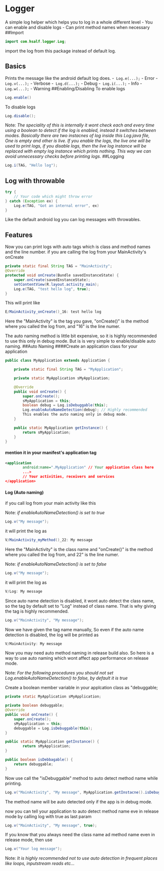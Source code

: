 # Logger
A simple log helper which helps you to log in a whole different level
	- You can enable and disable logs
	- Can print method names when necessary
##Import
```java
import com.hsalf.logger.Log;
```
import the log from this package instead of default log.
## Basics
Prints the message like the android default log does.
	-``` Log.e(...);``` - Error
	-``` Log.v(...);``` - Verbose
	-``` Log.d(...);``` - Debug
	-``` Log.i(...);``` - Info
	-``` Log.w(...);``` - Warning
##Enabling/Disabling
To enable logs
```java
Log.enable()
```
To disable logs
```java
Log.disable();
```
Note: *The speciality of this is internally it wont check each and every time using a boolean to detect if the log is enabled, instead it switches between modes. Basically there are two instacnes of log inside this Log.java file, One is empty and other is live. If you enable the logs, the live one will be used to print logs, if you disable logs, then the live log instance will be replaced with empty log instance which prints nothing. This way we can avoid unnecessary checks before printing logs.*
##Logging
```java
Log.i(TAG, "Hello log");
```
## Log with throwable
```java
try {
	// Your code which might throw error
} catch (Exception ex) {
	Log.e(TAG, "Got an internal error", ex)
}
```
Like the default android log you can log messages with throwables.
## Features
Now you can print logs with auto tags which is class and method names and the line number.
if you are calling the log from your MainActivity's onCreate

```java
private static final String TAG = "MainActivity";
@Override
protected void onCreate(Bundle savedInstanceState) {
    super.onCreate(savedInstanceState);
    setContentView(R.layout.activity_main);
    Log.e(TAG, "test hello log", true);
}
```
This will print like
```groovy
E/MainActivity_onCreate()_16: test hello log
```

Here the "MainActivity" is the tag you gave, "onCreate()" is the method where you called the log from, and "16" is the line numer.

The auto naming method is little bit expensive, so it is highly recommended to use this only in debug mode. But is is very simple to enable/disable auto naming.
##Auto Naming
####Create an application class for your application
```java
public class MyApplication extends Application {

    private static final String TAG = "MyApplication";

    private static MyApplication sMyApplication;

    @Override
    public void onCreate() {
        super.onCreate();
        sMyApplication = this;
        boolean debug = Log.isDebuggable(this);
        Log.enableAutoNameDetection(debug); // Highly recommended
        This enables the auto naming only in debug mode.
    }

    public static MyApplication getInstance() {
        return sMyApplication;
    }
}
```
#### mention it in your manifest's application tag
```xml
<application
        android:name=".MyApplication" // Your application class here
        ...>
		// Your activities, receivers and services
</application>
```

#### Log (Auto naming)
if you call log from your main activity like this

Note: *if enableAutoNameDetection() is set to true*
```java
Log.v("My message");
```
it will print the log as
```groovy
V/MainActivity_myMethod()_22: My message
```
Here the "MainActivity" is the class name and "onCreate()" is the method where you called the log from, and 22" is the line numer.

Note: *if enableAutoNameDetection() is set to false*
```java
Log.v("My message");
```
it will print the log as
```groovy
V/Log: My message
```
Since auto name detection is disabled, it wont auto detect the class name, so the tag by default set to "Log" instead of class name. That is why giving the tag is highly recommended.

```java
Log.v("MainActivity", "My message");
```
Now we have given the tag name manually, So even if the auto name detection is disabled, the log will be printed as
```groovy
V/MainActivity: My message
```
Now you may need auto method naming in release build also.
So here is a way to use auto naming which wont affect app performance on release mode.

Note: *For the following procedures you should not set Log.enableAutoNameDetection() to false, by default it is true*

Create a boolean member variable in your applcation class as "debuggable;

```java
private static MyApplication sMyApplication;

private boolean debuggable;
@Override
public void onCreate() {
    super.onCreate();
    sMyApplication = this;
    debuggable = Log.isDebuggable(this);
}

public static MyApplication getInstance() {
        return sMyApplication;
}

public boolean isDebbagable() {
	return debuggable;
}
```

Now use call the "isDebuggable" method to auto detect method name while printing.

```java
Log.v("MainActivity", "My message", MyApplication.getInstacne().isDebuggalbe());
```

The method name will be auto detected only if the app is in debug mode.

now you can tell your application to auto detect method name eve in release mode by calling log with true as last param
```java
Log.v("MainActivity", "My message", true);
```
If you know that you always need the class name ad method name even in release mode, then use
```java
Log.v("Your log message");
```
Note: *It is highly recommended not to use auto detection in frequent places like loops, inputstream reads etc...*
